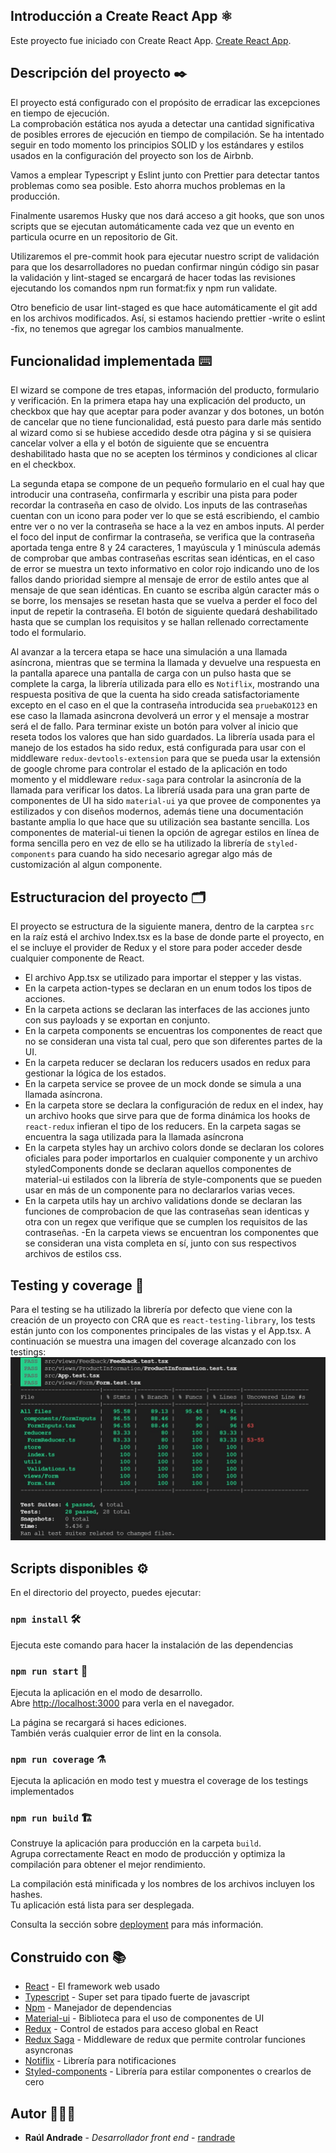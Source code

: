 ## Introducción a Create React App ⚛️

Este proyecto fue iniciado con Create React App. [Create React App](https://github.com/facebook/create-react-app).

## Descripción del proyecto ✒️

El proyecto está configurado con el propósito de erradicar las excepciones en tiempo de ejecución.  
La comprobación estática nos ayuda a detectar una cantidad significativa de posibles errores de ejecución en tiempo de compilación. Se ha intentado seguir en todo momento los principios SOLID y los estándares y estilos usados en la configuración del proyecto son los de Airbnb. 

Vamos a emplear Typescript y Eslint junto con Prettier para detectar tantos problemas como sea posible. Esto ahorra muchos problemas en la producción.

Finalmente usaremos Husky que nos dará acceso a git hooks, que son unos scripts que se ejecutan automáticamente cada vez que un evento en particula ocurre en un repositorio de Git.

Utilizaremos el pre-commit hook para ejecutar nuestro script de validación para que los desarrolladores no puedan confirmar ningún código sin pasar la validación y lint-staged se encargará de hacer todas las revisiones ejecutando los comandos npm run format:fix y npm run validate.

Otro beneficio de usar lint-staged es que hace automáticamente el git add en los archivos modificados. Así, si estamos haciendo prettier -write o eslint -fix, no tenemos que agregar los cambios manualmente.

## Funcionalidad implementada ⌨️

El wizard se compone de tres etapas, información del producto, formulario y verificación.
En la primera etapa hay una explicación del producto, un checkbox que hay que aceptar para poder avanzar y dos botones, un botón de cancelar que no tiene funcionalidad, está puesto para darle más sentido al wizard como si se hubiese accedido desde otra página y si se quisiera cancelar volver a ella y el botón de
siguiente que se encuentra deshabilitado hasta que no se acepten los términos y condiciones al clicar en el checkbox.

La segunda etapa se compone de un pequeño formulario en el cual hay que introducir una contraseña, confirmarla y escribir una pista para poder recordar la contraseña en caso de olvido. Los inputs de las contraseñas cuentan con un icono para poder ver lo que se está escribiendo, el cambio entre ver o no ver la contraseña se hace a la vez en ambos inputs. Al perder el foco del input de confirmar la contraseña, se verifica que la contraseña aportada tenga entre 8 y 24 caracteres, 1 mayúscula y 1 minúscula además de comprobar que ambas contraseñas escritas sean idénticas, en el caso de error se muestra un texto informativo en color rojo indicando uno de los fallos dando prioridad siempre al mensaje de error de estilo antes que al mensaje de que sean idénticas.
En cuanto se escriba algún caracter más o se borre, los mensajes se resetan hasta que se vuelva a perder el foco del input de repetir la contraseña.
El botón de siguiente quedará deshabilitado hasta que se cumplan los requisitos y se hallan rellenado correctamente todo el formulario.

Al avanzar a la tercera etapa se hace una simulación a una llamada asíncrona, mientras que se termina la llamada y devuelve una respuesta en la pantalla aparece una pantalla de carga con un pulso hasta que se complete la carga, la librería utilizada para ello es `Notiflix`, mostrando una respuesta positiva de que la cuenta ha sido creada satisfactoriamente excepto en el caso en el que la contraseña introducida sea `pruebaKO123` en ese caso la llamada asincrona devolverá un error y el mensaje a mostrar será el de fallo.
Para terminar existe un botón para volver al inicio que reseta todos los valores que han sido guardados. La librería usada para el manejo de los estados ha sido redux, está configurada para usar con el middleware `redux-devtools-extension` para que se pueda usar la extensión de google chrome para controlar el estado de la aplicación en todo momento y el middleware `redux-saga` para controlar la asincronía de la llamada para verificar los datos. La libreríá usada para una gran parte de componentes de UI ha sido `material-ui` ya que provee de componentes ya estilizados y con diseños modernos, además tiene una documentación bastante amplia lo que hace que su utilización sea bastante sencilla. Los componentes de material-ui tienen la opción de agregar estilos en línea de forma sencilla pero en vez de ello se ha utilizado la librería de `styled-components` para cuando ha sido necesario agregar algo más de customización al algun componente.

## Estructuracion del proyecto 🗂️

El proyecto se estructura de la siguiente manera, dentro de la carptea `src` en la raíz está el archivo Index.tsx es la base de donde parte el proyecto, en el se incluye el provider de Redux y el store para poder acceder desde cualquier componente de React.

- El archivo App.tsx se utilizado para importar el stepper y las vistas.
- En la carpeta action-types se declaran en un enum todos los tipos de acciones.
- En la carpeta actions se declaran las interfaces de las acciones junto con sus payloads y se exportan en conjunto.
- En la carpeta components se encuentras los componentes de react que no se consideran una vista tal cual, pero que son diferentes partes de la UI.
- En la carpeta reducer se declaran los reducers usados en redux para gestionar la lógica de los estados.
- En la carpeta service se provee de un mock donde se simula a una llamada asíncrona.
- En la carpeta store se declara la configuración de redux en el index, hay un archivo hooks que sirve para que de forma dinámica los hooks de `react-redux` infieran el tipo de los reducers. En la carpeta sagas se encuentra la saga utilizada para la llamada asíncrona
- En la carpeta styles hay un archivo colors donde se declaran los colores oficiales para poder importarlos en cualquier componente y un archivo styledComponents donde se declaran aquellos componentes de material-ui estilados con la librería de style-components que se pueden usar en más de un componente para no declararlos varias veces.
- En la carpeta utils hay un archivo validations donde se declaran las funciones de comprobacion de que las contraseñas sean identicas y otra con un regex que verifique que se cumplen los requisitos de las contraseñas.
  -En la carpeta views se encuentran los componentes que se consideran una vista completa en sí, junto con sus respectivos archivos de estilos css.

## Testing y coverage 🔬

Para el testing se ha utilizado la librería por defecto que viene con la creación de un proyecto con CRA que es `react-testing-library`, los tests están junto con los componentes principales de las vistas y el App.tsx.
A continuación se muestra una imagen del coverage alcanzado con los testings:
![Image text](https://github.com/joraanbe82/wizard-bank/blob/master/public/Testing-coverage.jpg)


## Scripts disponibles ⚙️

En el directorio del proyecto, puedes ejecutar:

### `npm install` 🛠️

Ejecuta este comando para hacer la instalación de las dependencias

### `npm run start` 🏁

Ejecuta la aplicación en el modo de desarrollo.\
Abre [http://localhost:3000](http://localhost:3000) para verla en el navegador.

La página se recargará si haces ediciones.\
También verás cualquier error de lint en la consola.

### `npm run coverage` ⚗️

Ejecuta la aplicación en modo test y muestra el coverage de los testings implementados

### `npm run build` 🏗️

Construye la aplicación para producción en la carpeta `build`.\
Agrupa correctamente React en modo de producción y optimiza la compilación para obtener el mejor rendimiento.

La compilación está minificada y los nombres de los archivos incluyen los hashes.\
Tu aplicación está lista para ser desplegada.

Consulta la sección sobre [deployment](https://facebook.github.io/create-react-app/docs/deployment) para más información.

## Construido con 📚

- [React](https://es.reactjs.org/) - El framework web usado
- [Typescript](https://www.typescriptlang.org/) - Super set para tipado fuerte de javascript
- [Npm](https://www.npmjs.com/) - Manejador de dependencias
- [Material-ui](https://mui.com/) - Biblioteca para el uso de componentes de UI
- [Redux](https://es.redux.js.org/) - Control de estados para acceso global en React
- [Redux Saga](https://redux-saga.js.org/) - Middleware de redux que permite controlar funciones asyncronas
- [Notiflix](https://notiflix.github.io/) - Librería para notificaciones
- [Styled-components](https://styled-components.com/) - Librería para estilar componentes o crearlos de cero

## Autor 🧑🏻‍🚀

- **Raúl Andrade** - _Desarrollador front end_ - [randrade](https://www.linkedin.com/in/raul-andrade82/)
